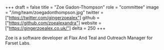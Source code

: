 +++
draft = false
title = "Zoe Gadon-Thompson"
role = "committee"
image = "/img/team/zoegadonthompson.jpg"
twitter = ["https://twitter.com/gingerzoealex"]
github = ["https://github.com/zoealexandra"]
website = ["https://gingerzoealex.co.uk/"]
delta = 250
+++

Zoe is a software developer at Flax And Teal and Outreach Manager for Farset Labs.